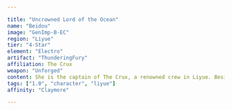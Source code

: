 ```yaml
---

title: "Uncrowned Lord of the Ocean"
name: "Beidou"
image: "GenImp-B-EC"
region: "Liyue"
tier: "4-Star"
element: "Electro"
artifact: "ThunderingFury"
affiliation: The Crux
weapon: "Unforged"
content: She is the captain of The Crux, a renowned crew in Liyue. Besides her capabilities as a fleet captain and her immense strength, many in Liyue know her for her lack of fear towards the Tianquan of the Liyue Qixing, Ningguang — a trait that the other appreciates, yet grows irritated by.
tags: ["1.0", "character", "liyue"]
affinity: "Claymore" 

---
```

